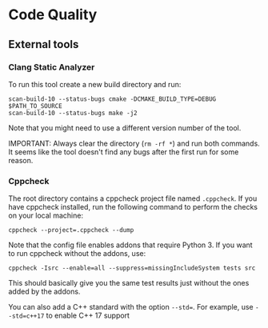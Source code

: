 # Code Quality


## External tools

### Clang Static Analyzer

To run this tool create a new build directory and run:

~~~ shell
scan-build-10 --status-bugs cmake -DCMAKE_BUILD_TYPE=DEBUG $PATH_TO_SOURCE
scan-build-10 --status-bugs make -j2
~~~

Note that you might need to use a different version number of the tool.

IMPORTANT: Always clear the directory (`rm -rf *`) and run both commands.
It seems like the tool doesn't find any bugs after the first run for some reason.


### Cppcheck

The root directory contains a cppcheck project file named `.cppcheck`.
If you have cppcheck installed, run the following command to perform the checks on your local machine:

~~~ shell
cppcheck --project=.cppcheck --dump
~~~

Note that the config file enables addons that require Python 3.
If you want to run cppcheck without the addons, use:

~~~ shell
cppcheck -Isrc --enable=all --suppress=missingIncludeSystem tests src
~~~

This should basically give you the same test results just without the ones added by the addons.

You can also add a C++ standard with the option `--std=`.
For example, use `--std=c++17` to enable C++ 17 support

